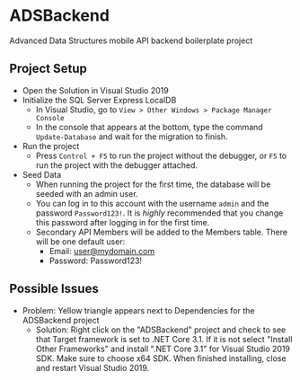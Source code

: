 # ADSBackend
Advanced Data Structures mobile API backend boilerplate project

## Project Setup
- Open the Solution in Visual Studio 2019
- Initialize the SQL Server Express LocalDB
  - In Visual Studio, go to `View > Other Windows > Package Manager Console`
  - In the console that appears at the bottom, type the command `Update-Database` and wait for the migration to finish.
- Run the project
  - Press `Control + F5` to run the project without the debugger, or `F5` to run the project with the debugger attached.
- Seed Data
  - When running the project for the first time, the database will be seeded with an admin user.
  - You can log in to this account with the username `admin` and the password `Password123!`. It is _highly_ recommended that you change this password after logging in for the first time.
  - Secondary API Members will be added to the Members table.  There will be one default user:
	- Email: user@mydomain.com
	- Password: Password123!

## Possible Issues
- Problem: Yellow triangle appears next to Dependencies for the ADSBackend project
  - Solution: Right click on the "ADSBackend" project and check to see that Target framework is set to .NET Core 3.1.  If it is not select "Install Other Frameworks" and install ".NET Core 3.1" for Visual Studio 2019 SDK.   Make sure to choose x64 SDK.  When finished installing, close and restart Visual Studio 2019. 